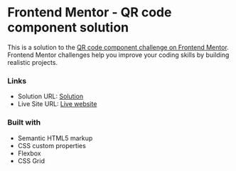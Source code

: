# Frontend Mentor - QR code component solution

This is a solution to the [QR code component challenge on Frontend Mentor](https://www.frontendmentor.io/challenges/qr-code-component-iux_sIO_H). Frontend Mentor challenges help you improve your coding skills by building realistic projects.

### Links

- Solution URL: [Solution](https://github.com/aldrek/Frontendmentor_QR_code_componen)
- Live Site URL: [Live website](https://github.com/aldrek/Frontendmentor_QR_code_componen)


### Built with

- Semantic HTML5 markup
- CSS custom properties
- Flexbox
- CSS Grid
